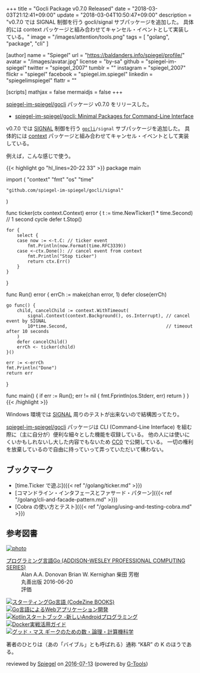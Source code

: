 +++
title = "Gocli Package v0.7.0 Released"
date = "2018-03-03T21:12:41+09:00"
update = "2018-03-04T10:50:47+09:00"
description = "v0.7.0 では SIGNAL 制御を行う gocli/signal サブパッケージを追加した。 具体的には context パッケージと組み合わせてキャンセル・イベントとして実装している。"
image = "/images/attention/tools.png"
tags  = [ "golang", "package", "cli" ]

[author]
  name      = "Spiegel"
  url       = "https://baldanders.info/spiegel/profile/"
  avatar    = "/images/avatar.jpg"
  license   = "by-sa"
  github    = "spiegel-im-spiegel"
  twitter   = "spiegel_2007"
  tumblr    = ""
  instagram = "spiegel_2007"
  flickr    = "spiegel"
  facebook  = "spiegel.im.spiegel"
  linkedin  = "spiegelimspiegel"
  flattr    = ""

[scripts]
  mathjax = false
  mermaidjs = false
+++

[spiegel-im-spiegel/gocli] パッケージ v0.7.0 をリリースした。

- [spiegel-im-spiegel/gocli: Minimal Packages for Command-Line Interface](https://github.com/spiegel-im-spiegel/gocli)

v0.7.0 では [SIGNAL] 制御を行う [`gocli`]`/signal` サブパッケージを追加した。
具体的には [context] パッケージと組み合わせてキャンセル・イベントとして実装している。

例えば，こんな感じで使う。

{{< highlight go "hl_lines=20-22 33" >}}
package main

import (
	"context"
	"fmt"
	"os"
	"time"

	"github.com/spiegel-im-spiegel/gocli/signal"
)

func ticker(ctx context.Context) error {
	t := time.NewTicker(1 * time.Second) // 1 second cycle
	defer t.Stop()

	for {
		select {
		case now := <-t.C: // ticker event
			fmt.Println(now.Format(time.RFC3339))
		case <-ctx.Done(): // cancel event from context
			fmt.Println("Stop ticker")
			return ctx.Err()
		}
	}
}

func Run() error {
	errCh := make(chan error, 1)
	defer close(errCh)

	go func() {
		child, cancelChild := context.WithTimeout(
			signal.Context(context.Background(), os.Interrupt), // cancel event by SIGNAL
			10*time.Second,                                     // timeout after 10 seconds
		)
		defer cancelChild()
		errCh <- ticker(child)
	}()

	err := <-errCh
	fmt.Println("Done")
	return err
}

func main() {
	if err := Run(); err != nil {
		fmt.Fprintln(os.Stderr, err)
		return
	}
}
{{< /highlight >}}

Windows 環境では [SIGNAL] 周りのテストが出来ないので結構困ってたり。

[spiegel-im-spiegel/gocli] パッケージは CLI (Command-Line Interface) を組む際に（主に自分が）便利な細々とした機能を収録している。
他の人には使いにくいかもしれないし大した内容でもないため [CC0](https://creativecommons.org/publicdomain/zero/1.0/ "Creative Commons — CC0 1.0 Universal") で公開している。
一切の権利を放棄しているので自由に持っていって弄っていただいて構わない。

## ブックマーク

- [time.Ticker で遊ぶ]({{< ref "/golang/ticker.md" >}})
- [コマンドライン・インタフェースとファサード・パターン]({{< ref "/golang/cli-and-facade-pattern.md" >}})
- [Cobra の使い方とテスト]({{< ref "/golang/using-and-testing-cobra.md" >}})

[spiegel-im-spiegel/gocli]: https://github.com/spiegel-im-spiegel/gocli "spiegel-im-spiegel/gocli: Minimal Packages for Command-Line Interface"
[`gocli`]: https://github.com/spiegel-im-spiegel/gocli "spiegel-im-spiegel/gocli: Minimal Packages for Command-Line Interface"
[SIGNAL]: https://linuxjm.osdn.jp/html/LDP_man-pages/man7/signal.7.html "Man page of SIGNAL"
[context]: https://golang.org/pkg/context/ "context - The Go Programming Language"

## 参考図書

<div class="hreview" ><a class="item url" href="http://www.amazon.co.jp/exec/obidos/ASIN/4621300253/baldandersinf-22/"><img src="http://ecx.images-amazon.com/images/I/410V3ulwP5L._SL160_.jpg" alt="photo" class="photo"  /></a><dl ><dt class="fn"><a class="item url" href="http://www.amazon.co.jp/exec/obidos/ASIN/4621300253/baldandersinf-22/">プログラミング言語Go (ADDISON-WESLEY PROFESSIONAL COMPUTING SERIES)</a></dt><dd>Alan A.A. Donovan Brian W. Kernighan 柴田 芳樹 </dd><dd>丸善出版 2016-06-20</dd><dd>評価<abbr class="rating" title="5"><img src="http://g-images.amazon.com/images/G/01/detail/stars-5-0.gif" alt="" /></abbr> </dd></dl><p class="similar"><a href="http://www.amazon.co.jp/exec/obidos/ASIN/4798142417/baldandersinf-22/" target="_top"><img src="http://images.amazon.com/images/P/4798142417.09._SCTHUMBZZZ_.jpg"  alt="スターティングGo言語 (CodeZine BOOKS)"  /></a> <a href="http://www.amazon.co.jp/exec/obidos/ASIN/4873117526/baldandersinf-22/" target="_top"><img src="http://images.amazon.com/images/P/4873117526.09._SCTHUMBZZZ_.jpg"  alt="Go言語によるWebアプリケーション開発"  /></a> <a href="http://www.amazon.co.jp/exec/obidos/ASIN/4865940391/baldandersinf-22/" target="_top"><img src="http://images.amazon.com/images/P/4865940391.09._SCTHUMBZZZ_.jpg"  alt="Kotlinスタートブック -新しいAndroidプログラミング"  /></a> <a href="http://www.amazon.co.jp/exec/obidos/ASIN/4839959234/baldandersinf-22/" target="_top"><img src="http://images.amazon.com/images/P/4839959234.09._SCTHUMBZZZ_.jpg"  alt="Docker実戦活用ガイド"  /></a> <a href="http://www.amazon.co.jp/exec/obidos/ASIN/4274218961/baldandersinf-22/" target="_top"><img src="http://images.amazon.com/images/P/4274218961.09._SCTHUMBZZZ_.jpg"  alt="グッド・マス ギークのための数・論理・計算機科学"  /></a> </p>
<p class="description">著者のひとりは（あの「バイブル」とも呼ばれる）通称 “K&amp;R” の K のほうである。</p>
<p class="gtools" >reviewed by <a href='#maker' class='reviewer'>Spiegel</a> on <abbr class="dtreviewed" title="2016-07-13">2016-07-13</abbr> (powered by <a href="http://www.goodpic.com/mt/aws/index.html" >G-Tools</a>)</p>
</div>
